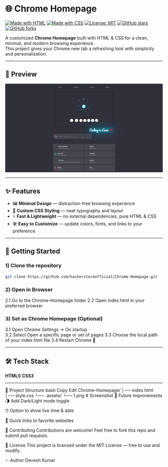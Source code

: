 # 🌐 Chrome Homepage

[![Made with HTML](https://img.shields.io/badge/HTML-5-orange?logo=html5&logoColor=white)](#)
[![Made with CSS](https://img.shields.io/badge/CSS-3-blue?logo=css3&logoColor=white)](#)
[![License: MIT](https://img.shields.io/badge/License-MIT-green.svg)](LICENSE)
[![GitHub stars](https://img.shields.io/github/stars/hackerstoreofficial/Chrome-Homepage?style=social)](https://github.com/hackerstoreofficial/Chrome-Homepage/stargazers)
[![GitHub forks](https://img.shields.io/github/forks/hackerstoreofficial/Chrome-Homepage?style=social)](https://github.com/hackerstoreofficial/Chrome-Homepage/network/members)

A customized **Chrome Homepage** built with HTML & CSS for a clean, minimal, and modern browsing experience.  
This project gives your Chrome new tab a refreshing look with simplicity and personalization.

---

## 📸 Preview

![Chrome Homepage Screenshot](Chrome-Homepage/.assets/1.png)

---

## ✨ Features
- 🖼️ **Minimal Design** — distraction-free browsing experience  
- 🎨 **Custom CSS Styling** — neat typography and layout  
- ⚡ **Fast & Lightweight** — no external dependencies, pure HTML & CSS  
- 🛠️ **Easy to Customize** — update colors, fonts, and links to your preference  

---

## 🚀 Getting Started

### 1) Clone the repository
```bash
git clone https://github.com/hackerstoreofficial/Chrome-Homepage.git
``` 

### 2) Open in Browser

2.1 Go to the Chrome-Homepage folder
2.2 Open index.html in your preferred browser

### 3) Set as Chrome Homepage (Optional)

3.1 Open Chrome Settings → On startup<br>
3.2 Select Open a specific page or set of pages
3.3 Choose the local path of your index.html file
3.4 Restart Chrome 🚀

---

## 🛠️ Tech Stack
**HTML5**
**CSS3**

---

📂 Project Structure
bash
Copy
Edit
Chrome-Homepage/
│── index.html
│── style.css
└── .assets/
    └── 1.png   # Screenshot
📌 Future Improvements
🌗 Add Dark/Light mode toggle

⏰ Option to show live time & date

🔗 Quick links to favorite websites

🤝 Contributing
Contributions are welcome! Feel free to fork this repo and submit pull requests.

📄 License
This project is licensed under the MIT License — free to use and modify.

✨ Author
Devesh Kumar
